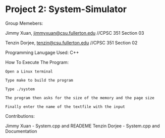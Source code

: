 #  Project 2: System-Simulator


Group Memebers:

  Jimmy Xuan, jimmyxuan@csu.fullerton.edu //CPSC 351 Section 03
  
  Tenzin Dorjee, tenzin@csu.fullerton.edu //CPSC 351 Section 02
  
Programming Lanugage Used: C++

How To Execute The Program:
    
    Open a Linux terminal
  
  	Type make to build the program
    
    Type ./system 
    
    The program then asks for the size of the memory and the page size
    
    Finally enter the name of the textfile with the input
    
Contributions: 

  Jimmy Xuan - System.cpp and READEME
  Tenzin Dorjee - System.cpp and Documentation 

    
